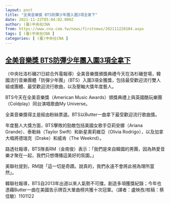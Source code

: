 ```yaml
---
layout: post
title: "全美音樂獎 BTS防彈少年團入圍3項全拿下"
date: 2021-11-22T05:04:02.000Z
author: (臺)中央社CNA
from: https://www.cna.com.tw/news/firstnews/202111220104.aspx
tags: [ (臺)中央社CNA ]
categories: [ (臺)中央社CNA ]
---
```

<!--1637557442000-->
[全美音樂獎 BTS防彈少年團入圍3項全拿下](https://www.cna.com.tw/news/firstnews/202111220104.aspx)
------

<div>
<div></div><div><p>（中央社洛杉磯21日綜合外電報導）全美音樂獎頒獎典禮今天在洛杉磯登場，韓國流行音樂團體「防彈少年團」（BTS）入圍3項全獲獎，包括最受歡迎流行雙人組或團體、最受歡迎流行歌曲，以及壓軸大獎年度藝人。</p><p>BTS今天在全美音樂獎（American Music Awards）頒獎典禮上與英國酷玩樂團（Coldplay）同台演唱歌曲My Universe。</p><p>全美音樂獎得主是經由粉絲票選。BTS以Butter一曲拿下最受歡迎流行歌曲獎。</p><p>年度藝人大獎方面，BTS擊敗的勁敵包括美國女歌手亞莉安娜（Ariana Grande）、泰勒絲（Taylor Swift）和新星奧莉維亞（Olivia Rodrigo），以及加拿大唱將德瑞克（Drake）和威肯（The Weeknd）。</p><p>路透社報導，BTS隊長RM（金南俊）表示：「我們是來自韓國的男團，因為熱愛音樂才聚在一起，我們只想傳播這美好的氛圍。」</p><p>美聯社提到，RM說「這一切是奇蹟。說真的，我們永遠不會將此視為理所當然」。</p><p>韓聯社報導，BTS自2013年出道以來人氣勢不可擋，創造多項獲獎紀錄；今年也憑藉Butter一曲在美國告示牌百大單曲榜共獲十次冠軍。（譯者：盧映孜/核稿：蔡佳敏）1101122</p></div>
</div>
